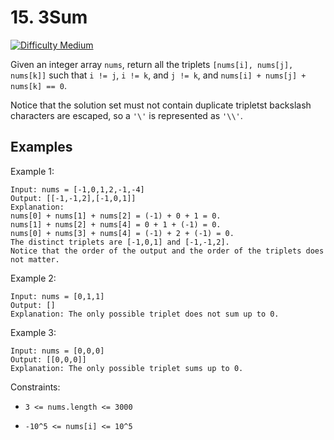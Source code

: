 

# 15. 3Sum

[![Difficulty Medium](https://img.shields.io/badge/Difficulty-Medium-orange)]()


Given an integer array `nums`, return all the triplets `[nums[i], nums[j], nums[k]]` such that `i != j`, `i != k`, and `j != k`, and `nums[i] + nums[j] + nums[k] == 0`.

Notice that the solution set must not contain duplicate tripletst backslash characters are escaped, so a `'\'` is represented as `'\\'`.


## Examples

Example 1:

```
Input: nums = [-1,0,1,2,-1,-4]
Output: [[-1,-1,2],[-1,0,1]]
Explanation: 
nums[0] + nums[1] + nums[2] = (-1) + 0 + 1 = 0.
nums[1] + nums[2] + nums[4] = 0 + 1 + (-1) = 0.
nums[0] + nums[3] + nums[4] = (-1) + 2 + (-1) = 0.
The distinct triplets are [-1,0,1] and [-1,-1,2].
Notice that the order of the output and the order of the triplets does not matter.
```



Example 2:

```
Input: nums = [0,1,1]
Output: []
Explanation: The only possible triplet does not sum up to 0.
```

Example 3:

```
Input: nums = [0,0,0]
Output: [[0,0,0]]
Explanation: The only possible triplet sums up to 0.
```

Constraints:

- `3 <= nums.length <= 3000`

- `-10^5 <= nums[i] <= 10^5`
